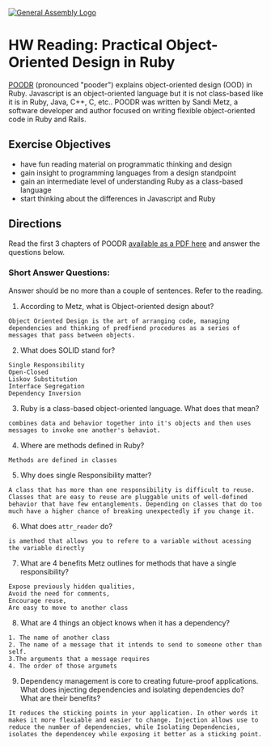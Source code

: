 [![General Assembly Logo](https://camo.githubusercontent.com/1a91b05b8f4d44b5bbfb83abac2b0996d8e26c92/687474703a2f2f692e696d6775722e636f6d2f6b6538555354712e706e67)](https://generalassemb.ly/education/web-development-immersive)

# HW Reading: Practical Object-Oriented Design in Ruby

[POODR](http://www.poodr.com/) (pronounced "pooder") explains object-oriented design (OOD) in Ruby. Javascript is an object-oriented language but it is not class-based like it is in Ruby, Java, C++, C, etc.. POODR was written by Sandi Metz, a software developer and author focused on writing flexible object-oriented code in Ruby and Rails.

## Exercise Objectives

- have fun reading material on programmatic thinking and design
- gain insight to programming languages from a design standpoint
- gain an intermediate level of understanding Ruby as a class-based language
- start thinking about the differences in Javascript and Ruby

## Directions

Read the first 3 chapters of POODR [available as a PDF here](https://github.com/edenzik/cs105b/blob/master/books/Practical%20Object-Oriented%20Design%20in%20Ruby.pdf) and answer the questions below.


### Short Answer Questions:

Answer should be no more than a couple of sentences. Refer to the reading.

1. According to Metz, what is Object-oriented design about?

```
Object Oriented Design is the art of arranging code, managing dependencies and thinking of predfiend procedures as a series of messages that pass between objects.
```

2. What does SOLID stand for?

```
Single Responsibility
Open-Closed
Liskov Substitution
Interface Segregation
Dependency Inversion
```

3. Ruby is a class-based object-oriented language. What does that mean?

```
combines data and behavior together into it's objects and then uses messages to invoke one another's behaviot.
```

4. Where are methods defined in Ruby?

```
Methods are defined in classes
```

5. Why does single Responsibility matter?

```
A class that has more than one responsibility is difficult to reuse. Classes that are easy to reuse are pluggable units of well-defined behavior that have few entanglements. Depending on classes that do too much have a higher chance of breaking unexpectedly if you change it.
```

6. What does `attr_reader` do?

```
is amethod that allows you to refere to a variable without acessing the variable directly
```

7. What are 4 benefits Metz outlines for methods that have a single responsibility?

```
Expose previously hidden qualities,
Avoid the need for comments,
Encourage reuse,
Are easy to move to another class
```

8. What are 4 things an object knows when it has a dependency?

```
1. The name of another class
2. The name of a message that it intends to send to someone other than self.
3.The arguments that a message requires
4. The order of those argumets
```

9. Dependency management is core to creating future-proof applications. What does injecting dependencies and isolating dependencies do? What are their benefits?

```
It reduces the sticking points in your application. In other words it makes it more flexiable and easier to change. Injection allows use to reduce the number of dependencies, while Isolating Dependencies, isolates the dependencey while exposing it better as a sticking point.
